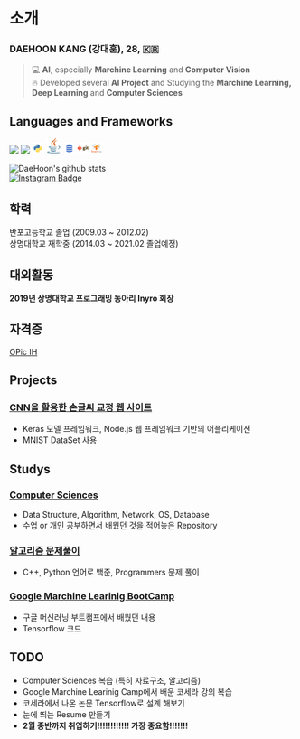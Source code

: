 # 소개  
### DAEHOON KANG (강대훈), 28, 🇰🇷  
> 💻 **AI**, especially **Marchine Learning** and **Computer Vision**<br>
> 🔥 Developed several **AI Project** and Studying the **Marchine Learning, Deep Learning** and **Computer Sciences**<br>
 
## Languages and Frameworks  

<code><img height="20" src="https://toppng.com/uploads/preview/c-programming-icon-c-programming-language-logo-11562945679duaxtn3yq0.png"></code>
<code><img height="20" src="https://img.favpng.com/13/14/25/the-c-programming-language-png-favpng-x2FKZ86GuA0YStdCDY8nQU5Z4.jpg"></code>
<code><img height="20" src="https://raw.githubusercontent.com/github/explore/80688e429a7d4ef2fca1e82350fe8e3517d3494d/topics/python/python.png"></code>
<code><img height="28" src="https://raw.githubusercontent.com/github/explore/80688e429a7d4ef2fca1e82350fe8e3517d3494d/topics/java/java.png"></code>
<code><img height="20" src="https://raw.githubusercontent.com/github/explore/80688e429a7d4ef2fca1e82350fe8e3517d3494d/topics/sql/sql.png"></code>
<code><img height="20" src="https://raw.githubusercontent.com/github/explore/80688e429a7d4ef2fca1e82350fe8e3517d3494d/topics/git/git.png"></code>
<code><img height="20" src="https://raw.githubusercontent.com/github/explore/80688e429a7d4ef2fca1e82350fe8e3517d3494d/topics/tensorflow/tensorflow.png"></code>



![DaeHoon's github stats](https://github-readme-stats.vercel.app/api?username=daehoon12&show_icons=true)           
[![Instagram Badge](https://img.shields.io/badge/Instagram-ff69b4?style=flat-square&logo=instagram&logoColor=white&link=https://www.instagram.com/haero_kim/)](https://www.instagram.com/return_18/)

## 학력  
반포고등학교 졸업 (2009.03 ~ 2012.02)  
상명대학교 재학중 (2014.03 ~ 2021.02 졸업예정)  

## 대외활동  
**2019년 상명대학교 프로그래밍 동아리 Inyro 회장** 

[OPic IH]: https://raw.githubusercontent.com/daehoon12/OPIc/master/%EC%98%A4%ED%94%BD%20%EC%96%B4%ED%95%99%EC%A0%90%EC%88%98.jpg

## 자격증  
[OPic IH]  

[CNN을 활용한 손글씨 교정 웹 사이트]: https://github.com/daehoon12/hand_writing_correction_website  

## Projects  

### [CNN을 활용한 손글씨 교정 웹 사이트]  

- Keras 모델 프레임워크, Node.js 웹 프레임워크 기반의 어플리케이션  
- MNIST DataSet 사용  

## Studys 

[Computer Sciences]: https://github.com/daehoon12/computer_science  

### [Computer Sciences]  
- Data Structure, Algorithm, Network, OS, Database  
- 수업 or 개인 공부하면서 배웠던 것을 적어놓은 Repository  

[알고리즘 문제풀이]: https://github.com/daehoon12/algorithm    

### [알고리즘 문제풀이]  
- C++, Python 언어로 백준, Programmers 문제 풀이  

[Google Marchine Learinig BootCamp]: https://github.com/daehoon12/Google_Marchine_Learning_Bootcamp  

### [Google Marchine Learinig BootCamp]  
- 구글 머신러닝 부트캠프에서 배웠던 내용  
- Tensorflow 코드  

## TODO  
- Computer Sciences 복습 (특히 자료구조, 알고리즘)    
- Google Marchine Learinig Camp에서 배운 코세라 강의 복습  
- 코세라에서 나온 논문 Tensorflow로 설계 해보기  
- 눈에 띄는 Resume 만들기 
- **2월 중반까지 취업하기!!!!!!!!!!!! 가장 중요함!!!!!!!**  

